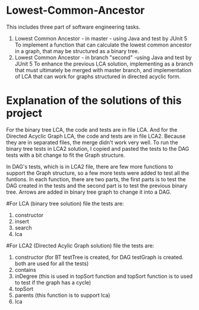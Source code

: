 # Lowest-Common-Ancestor
This includes three part of software engineering tasks.
1. Lowest Common Ancestor - in master - using Java and test by JUnit 5
   To implement a function that can calculate the lowest common ancestor in a graph, that may be structured as a binary tree. 
2. Lowest Common Ancestor - in branch "second" -using Java and test by JUnit 5
   To enhance the previous LCA solution, implementing as a branch that must ultimately be merged with master branch, and implementation of LCA that can work for graphs structured in directed acyclic form.

# Explanation of the solutions of this project
For the binary tree LCA, the code and tests are in file LCA.
And for the Directed Acyclic Graph LCA, the code and tests are in file LCA2.
Because they are in separated files, the merge didn't work very well. 
To run the binary tree tests in LCA2 solution, I copied and pasted the tests to the DAG tests with a bit change to fit the Graph structure.

In DAG's tests, which is in LCA2 file, there are few more functions to support the Graph structure, so a few more tests were added to test all the funtions. In each function, there are two parts, the first parts is to test the DAG created in the tests and the second part is to test the previous binary tree. Arrows are added in binary tree graph to change it into a DAG. 

#For LCA (binary tree solution) file
the tests are:
1. constructor
2. insert
3. search
4. lca

#For LCA2 (Directed Acylic Graph solution) file
the tests are:
1. constructor (for BT testTree is created, for DAG testGraph is created. both are used for all the tests)
2. contains
3. inDegree (this is used in topSort function and topSort function is to used to test if the graph has a cycle)
4. topSort
5. parents (this function is to support lca)
6. lca
